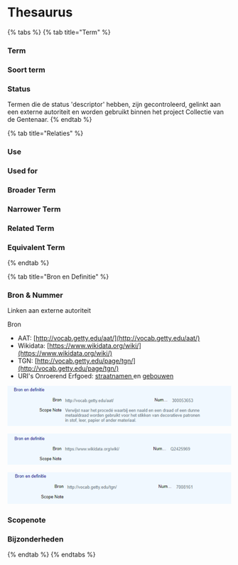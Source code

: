 # Thesaurus

{% tabs %}
{% tab title="Term" %}
### Term

### Soort term

### Status

Termen die de status 'descriptor' hebben, zijn gecontroleerd, gelinkt aan een externe autoriteit en worden gebruikt binnen het project Collectie van de Gentenaar. 
{% endtab %}

{% tab title="Relaties" %}
### Use

### Used for

### Broader Term

### Narrower Term

### Related Term

### Equivalent Term
{% endtab %}

{% tab title="Bron en Definitie" %}
### Bron & Nummer

Linken aan externe autoriteit 

Bron

* AAT: [http://vocab.getty.edu/aat/](http://vocab.getty.edu/aat/)
* Wikidata: [https://www.wikidata.org/wiki/](https://www.wikidata.org/wiki/)
* TGN: [http://vocab.getty.edu/page/tgn/](http://vocab.getty.edu/page/tgn/)
* URI's Onroerend Erfgoed: [straatnamen ](https://drive.google.com/file/d/1Lt_TACkDxR9kvlAj8LWTfuvx2vDKxb8d/view?usp=sharing)en [gebouwen](https://drive.google.com/file/d/1DZJfCGMTrBnJmO2YZf4-ZDsqRvDxmIcl/view?usp=sharing)

![](../../.gitbook/assets/image%20%284%29.png)

![](../../.gitbook/assets/image%20%285%29.png)

![](../../.gitbook/assets/image%20%286%29.png)

### Scopenote

### Bijzonderheden
{% endtab %}
{% endtabs %}

### 

### 

